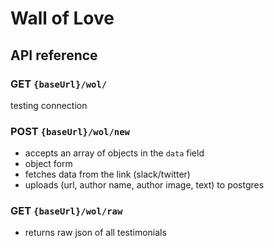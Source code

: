 # Wall of Love
## API reference

### GET `{baseUrl}/wol/`
testing connection
### POST `{baseUrl}/wol/new`
- accepts an array of objects in the `data` field
- object form
- fetches data from the link (slack/twitter)
- uploads (url, author name, author image, text) to postgres
### GET `{baseUrl}/wol/raw`
- returns raw json of all testimonials
